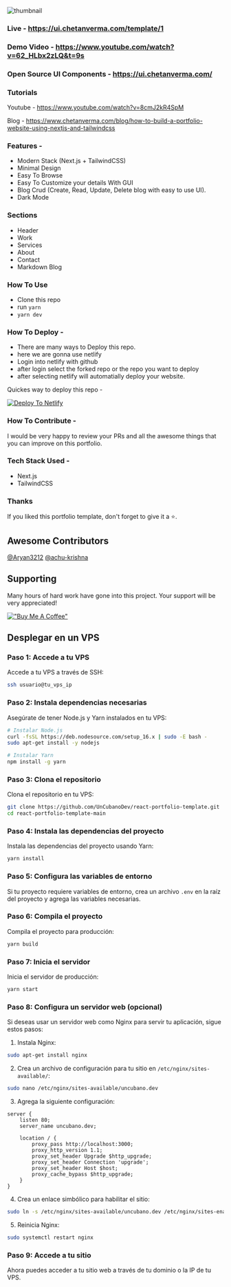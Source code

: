 ![thumbnail](https://user-images.githubusercontent.com/16558205/180779213-ea740975-3df1-460a-a964-0a623ee25872.png)

### Live - https://ui.chetanverma.com/template/1

### Demo Video - https://www.youtube.com/watch?v=62_HLbx2zLQ&t=9s

### Open Source UI Components - https://ui.chetanverma.com/

### Tutorials

Youtube - https://www.youtube.com/watch?v=8cmJ2kR4SpM

Blog - https://www.chetanverma.com/blog/how-to-build-a-portfolio-website-using-nextjs-and-tailwindcss

### Features -

- Modern Stack (Next.js + TailwindCSS)
- Minimal Design
- Easy To Browse
- Easy To Customize your details With GUI
- Blog Crud (Create, Read, Update, Delete blog with easy to use UI).
- Dark Mode

### Sections

- Header
- Work
- Services
- About
- Contact
- Markdown Blog

### How To Use

- Clone this repo
- run `yarn`
- `yarn dev`

### How To Deploy -

- There are many ways to Deploy this repo.
- here we are gonna use netlify
- Login into netlify with github
- after login select the forked repo or the repo you want to deploy
- after selecting netlify will automatially deploy your website.

Quickes way to deploy this repo -

[![Deploy To Netlify](https://www.netlify.com/img/deploy/button.svg)](https://app.netlify.com/start/deploy?repository=https://github.com/chetanverma16/react-portfolio-template)

### How To Contribute -

I would be very happy to review your PRs and all the awesome things that you can improve on this portfolio.

### Tech Stack Used -

- Next.js
- TailwindCSS

### Thanks

If you liked this portfolio template, don't forget to give it a ⭐.

## Awesome Contributors

[@Aryan3212](https://github.com/Aryan3212) [@achu-krishna](https://github.com/achu-krishna)

## Supporting

Many hours of hard work have gone into this project. Your support will be very appreciated!

[!["Buy Me A Coffee"](https://www.buymeacoffee.com/assets/img/custom_images/orange_img.png)](https://www.buymeacoffee.com/chetanverma)

## Desplegar en un VPS

### Paso 1: Accede a tu VPS

Accede a tu VPS a través de SSH:

```bash
ssh usuario@tu_vps_ip
```

### Paso 2: Instala dependencias necesarias

Asegúrate de tener Node.js y Yarn instalados en tu VPS:

```bash
# Instalar Node.js
curl -fsSL https://deb.nodesource.com/setup_16.x | sudo -E bash -
sudo apt-get install -y nodejs

# Instalar Yarn
npm install -g yarn
```

### Paso 3: Clona el repositorio

Clona el repositorio en tu VPS:

```bash
git clone https://github.com/UnCubanoDev/react-portfolio-template.git
cd react-portfolio-template-main
```

### Paso 4: Instala las dependencias del proyecto

Instala las dependencias del proyecto usando Yarn:

```bash
yarn install
```

### Paso 5: Configura las variables de entorno

Si tu proyecto requiere variables de entorno, crea un archivo `.env` en la raíz del proyecto y agrega las variables necesarias.

### Paso 6: Compila el proyecto

Compila el proyecto para producción:

```bash
yarn build
```

### Paso 7: Inicia el servidor

Inicia el servidor de producción:

```bash
yarn start
```

### Paso 8: Configura un servidor web (opcional)

Si deseas usar un servidor web como Nginx para servir tu aplicación, sigue estos pasos:

1. Instala Nginx:

```bash
sudo apt-get install nginx
```

2. Crea un archivo de configuración para tu sitio en `/etc/nginx/sites-available/`:

```bash
sudo nano /etc/nginx/sites-available/uncubano.dev
```

3. Agrega la siguiente configuración:

```nginx
server {
    listen 80;
    server_name uncubano.dev;

    location / {
        proxy_pass http://localhost:3000;
        proxy_http_version 1.1;
        proxy_set_header Upgrade $http_upgrade;
        proxy_set_header Connection 'upgrade';
        proxy_set_header Host $host;
        proxy_cache_bypass $http_upgrade;
    }
}
```

4. Crea un enlace simbólico para habilitar el sitio:

```bash
sudo ln -s /etc/nginx/sites-available/uncubano.dev /etc/nginx/sites-enabled/
```

5. Reinicia Nginx:

```bash
sudo systemctl restart nginx
```

### Paso 9: Accede a tu sitio

Ahora puedes acceder a tu sitio web a través de tu dominio o la IP de tu VPS.
